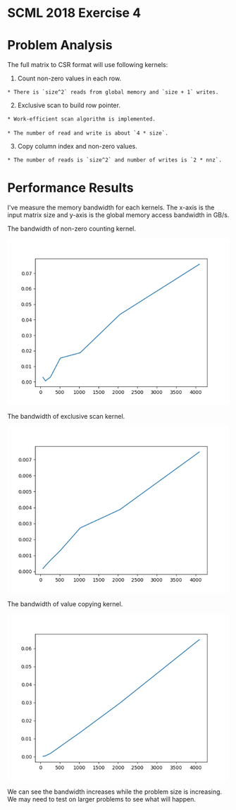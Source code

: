 SCML 2018 Exercise 4
====================

Problem Analysis
====================

The full matrix to CSR format will use following kernels:

  1. Count non-zero values in each row.

    * There is `size^2` reads from global memory and `size + 1` writes.

  2. Exclusive scan to build row pointer.

    * Work-efficient scan algorithm is implemented.

    * The number of read and write is about `4 * size`.

  3. Copy column index and non-zero values.

    * The number of reads is `size^2` and number of writes is `2 * nnz`.

Performance Results
====================

I've measure the memory bandwidth for each kernels. The x-axis
is the input matrix size and y-axis is the global memory access
bandwidth in GB/s.

The bandwidth of non-zero counting kernel.

![Count non-zeros for each row](count_row_nnz.png)

The bandwidth of exclusive scan kernel.

![Exclusive Scan](exclusive_scan.png)

The bandwidth of value copying kernel.

![Copy column index and values](copy_nnz_col_val.png)

We can see the bandwidth increases while the problem size is increasing. We may
need to test on larger problems to see what will happen.
